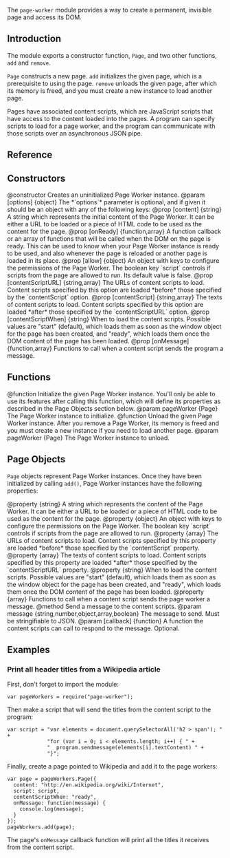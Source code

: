 <!-- contributed by Felipe Gomes [felipc@gmail.com] -->

The `page-worker` module provides a way to create a permanent, invisible page
and access its DOM.

Introduction
------------

The module exports a constructor function, `Page`, and two other functions,
`add` and `remove`.

`Page` constructs a new page.  `add` initializes the given page, which is a
prerequisite to using the page. `remove` unloads the given page, after which
its memory is freed, and you must create a new instance to load another page.

Pages have associated content scripts, which are JavaScript scripts that have
access to the content loaded into the pages.  A program can specify scripts
to load for a page worker, and the program can communicate with those scripts
over an asynchronous JSON pipe.

Reference
---------

Constructors
------------

<api name="Page">
@constructor
  Creates an uninitialized Page Worker instance.
@param [options] {object}
  The *`options`* parameter is optional, and if given it should be an object
  with any of the following keys:
  @prop [content] {string}
    A string which represents the initial content of the Page Worker. It can
    be either a URL to be loaded or a piece of HTML code to be used as the
    content for the page.
  @prop [onReady] {function,array}
    A function callback or an array of functions that will be called when
    the DOM on the page is ready. This can be used to know when your
    Page Worker instance is ready to be used, and also whenever the page
    is reloaded or another page is loaded in its place.
  @prop [allow] {object}
    An object with keys to configure the permissions of the Page Worker.
    The boolean key `script` controls if scripts from the page
    are allowed to run. Its default value is false.
  @prop [contentScriptURL] {string,array}
    The URLs of content scripts to load.  Content scripts specified by this
    option are loaded *before* those specified by the `contentScript` option.
  @prop [contentScript] {string,array}
    The texts of content scripts to load.  Content scripts specified by this
    option are loaded *after* those specified by the `contentScriptURL` option.
  @prop [contentScriptWhen] {string}
    When to load the content scripts.
    Possible values are "start" (default), which loads them as soon as
    the window object for the page has been created, and "ready", which loads
    them once the DOM content of the page has been loaded.
  @prop [onMessage] {function,array}
    Functions to call when a content script sends the program a message.
</api>

Functions
---------

<api name="add">
@function
  Initialize the given Page Worker instance. You'll only be able to use its
  features after calling this function, which will define its properties
  as described in the Page Objects section below.
@param pageWorker {Page}
  The Page Worker instance to initialize.
</api>

<api name="remove">
@function
  Unload the given Page Worker instance. After you remove a Page Worker, its
  memory is freed and you must create a new instance if you need to load
  another page.
@param pageWorker {Page}
  The Page Worker instance to unload.
</api>

Page Objects
------------

`Page` objects represent Page Worker instances.  Once they have been initialized 
by calling `add()`, Page Worker instances have the following properties:


<api name="content">
@property {string}
  A string which represents the content of the Page Worker. It can
  be either a URL to be loaded or a piece of HTML code to be used as the
  content for the page.
</api>

<api name="allow">
@property {object}
  An object with keys to configure the permissions on the Page Worker.
  The boolean key `script` controls if scripts from the page
  are allowed to run.
</api>

<api name="contentScriptURL">
@property {array}
The URLs of content scripts to load.  Content scripts specified by this property
are loaded *before* those specified by the `contentScript` property.
</api>

<api name="contentScript">
@property {array}
The texts of content scripts to load.  Content scripts specified by this
property are loaded *after* those specified by the `contentScriptURL` property.
</api>

<api name="contentScriptWhen">
@property {string}
When to load the content scripts.
Possible values are "start" (default), which loads them as soon as
the window object for the page has been created, and "ready", which loads
them once the DOM content of the page has been loaded.
</api>

<api name="onMessage">
@property {array}
Functions to call when a content script sends the page worker a message.
</api>

<api name="sendMessage">
@method
Send a message to the content scripts.
@param message {string,number,object,array,boolean}
The message to send.  Must be stringifiable to JSON.
@param [callback] {function}
A function the content scripts can call to respond to the message.  Optional.
</api>

Examples
--------

### Print all header titles from a Wikipedia article ###

First, don't forget to import the module:

    var pageWorkers = require("page-worker");
    
Then make a script that will send the titles from the content script
to the program:

    var script = "var elements = document.querySelectorAll('h2 > span'); " +
                 "for (var i = 0; i < elements.length; i++) { " +
                 "  program.sendmessage(elements[i].textContent) " +
                 "}";

Finally, create a page pointed to Wikipedia and add it to the page workers:

    var page = pageWorkers.Page({
      content: "http://en.wikipedia.org/wiki/Internet",
      script: script,
      contentScriptWhen: "ready",
      onMessage: function(message) {
        console.log(message);
      }
    });
    pageWorkers.add(page);

The page's `onMessage` callback function will print all the titles it receives
from the content script.
